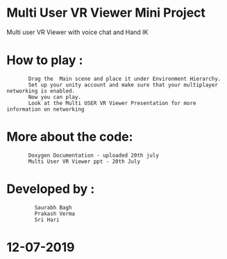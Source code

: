 # Multi User VR Viewer Mini Project 
Multi user VR Viewer with voice chat and Hand IK 

# How to play :   
           Drag the  Main scene and place it under Environment Hierarchy.   
           Set up your unity account and make sure that your multiplayer networking is enabled.  
           Now you can play.  
           Look at the Multi USER VR Viewer Presentation for more information on networking   
# More about the code:              
           Doxygen Documentation - uploaded 20th july   
           Multi User VR Viewer ppt - 20th July          
           
           

# Developed by :  
             Saurabh Bagh  
             Prakash Verma  
             Sri Hari   
               
# 12-07-2019
